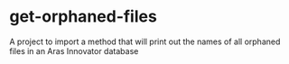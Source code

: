 # get-orphaned-files
A project to import a method that will print out the names of all orphaned files in an Aras Innovator database
